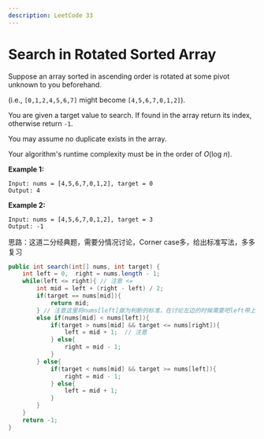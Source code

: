```yaml
---
description: LeetCode 33
---
```


# Search in Rotated Sorted Array

Suppose an array sorted in ascending order is rotated at some pivot unknown to you beforehand.

\(i.e., `[0,1,2,4,5,6,7]` might become `[4,5,6,7,0,1,2]`\).

You are given a target value to search. If found in the array return its index, otherwise return `-1`.

You may assume no duplicate exists in the array.

Your algorithm's runtime complexity must be in the order of _O_\(log _n_\).

**Example 1:**

```text
Input: nums = [4,5,6,7,0,1,2], target = 0
Output: 4
```

**Example 2:**

```text
Input: nums = [4,5,6,7,0,1,2], target = 3
Output: -1
```

思路：这道二分经典题，需要分情况讨论，Corner case多，给出标准写法，多多复习

```java
public int search(int[] nums, int target) {
    int left = 0,  right = nums.length - 1;
    while(left <= right){ // 注意 <=
        int mid = left + (right - left) / 2;
        if(target == nums[mid]){
            return mid;
        } // 注意这里将nums[left]做为判断的标准，在讨论左边的时候需要吧left带上, 也就是nums[mid] == nums[left] 
        else if(nums[mid] < nums[left]){   
            if(target > nums[mid] && target <= nums[right]){
                left = mid + 1;  // 注意
            } else{
                right = mid - 1;
            }
        } else{
            if(target < nums[mid] && target >= nums[left]){
                right = mid - 1;
            } else{
                left = mid + 1;
            }
        }
    }
    return -1;
}
```

